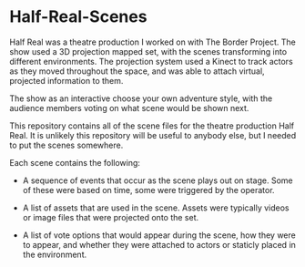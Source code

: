 Half-Real-Scenes
================

Half Real was a theatre production I worked on with The Border Project. 
The show used a 3D projection mapped set, with the scenes transforming into different environments.
The projection system used a Kinect to track actors as they moved throughout the space, and
was able to attach virtual, projected information to them.

The show as an interactive choose your own adventure style, with the audience members 
voting on what scene would be shown next.

This repository contains all of the scene files for the theatre production Half Real.
It is unlikely this repository will be useful to anybody else, but I needed to put
the scenes somewhere.

Each scene contains the following:

* A sequence of events that occur as the scene plays out on stage. Some of these were based on time,
some were triggered by the operator.

* A list of assets that are used in the scene. Assets were typically videos or image files that were projected onto the set.

* A list of vote options that would appear during the scene, how they were to appear, and whether they were attached to 
actors or staticly placed in the environment.
